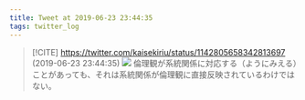 ```yaml
---
title: Tweet at 2019-06-23 23:44:35
tags: twitter_log
---
```


> [!CITE] https://twitter.com/kaisekiriu/status/1142805658342813697 (2019-06-23 23:44:35)
> ![](https://twitter.com/kaisekiriu/status/1142805658342813697)
> 倫理観が系統関係に対応する（ようにみえる）ことがあっても、それは系統関係が倫理観に直接反映されているわけではない。
